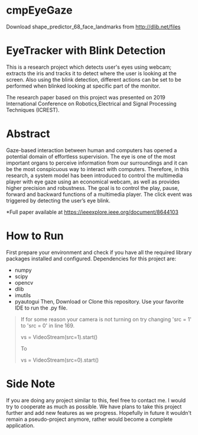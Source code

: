 # cmpEyeGaze
Download shape_predictor_68_face_landmarks from http://dlib.net/files

# EyeTracker with Blink Detection
This is a research project which detects user's eyes using webcam; extracts the iris and tracks it to detect where the user is looking at the screen. Also using the blink detection, different actions can be set to be performed when blinked looking at specific part of the monitor.

The research paper based on this project was presented on 2019 International Conference on Robotics,Electrical and Signal Processing Techniques (ICREST).

# Abstract
Gaze-based interaction between human and computers has opened a potential domain of effortless supervision. The eye is one of the most important organs to perceive information from our surroundings and it can be the most conspicuous way to interact with computers. Therefore, in this research, a system model has been introduced to control the multimedia player with eye gaze using an economical webcam, as well as provides higher precision and robustness. The goal is to control the play, pause, forward and backward functions of a multimedia player. The click event was triggered by detecting the user’s eye blink.

*Full paper available at https://ieeexplore.ieee.org/document/8644103

# How to Run
First prepare your environment and check if you have all the required library packages installed and configured. Dependencies for this project are:

* numpy
* scipy
* opencv
* dlib
* imutils
* pyautogui
Then, Download or Clone this repository. Use your favorite IDE to run the .py file.

> If for some reason your camera is not turning on try changing 'src = 1' to 'src = 0' in line 169.
>
> vs = VideoStream(src=1).start()
>
> To
>
> vs = VideoStream(src=0).start()

# Side Note
If you are doing any project similar to this, feel free to contact me. I would try to cooperate as much as possible. We have plans to take this project further and add new features as we progress. Hopefully in future it wouldn't remain a pseudo-project anymore, rather would become a complete application.
